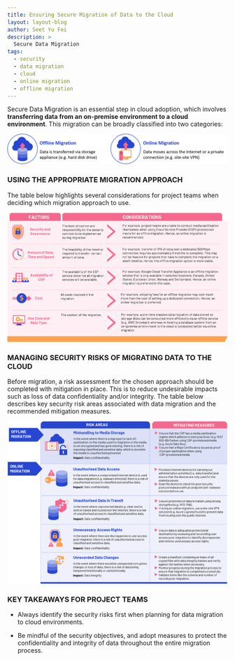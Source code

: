 ```yaml
---
title: Ensuring Secure Migration of Data to the Cloud
layout: layout-blog
author: Seet Yu Fei
description: >
  Secure Data Migration
tags:
  - security
  - data migration
  - cloud
  - online migration
  - offline migration
---
```


Secure Data Migration is an essential step in cloud adoption, which involves **transferring data from an on-premise environment to a cloud environment**. This migration can be broadly classified into two categories:

![Online offline table](/assets/img/secure_data_mig_off_online_img01.png)

### USING THE APPROPRIATE MIGRATION APPROACH

The table below highlights several considerations for project teams when deciding which migration approach to use. 

![migration approach table](/assets/img/secure_data_mig_off_online_img02.png)

### MANAGING SECURITY RISKS OF MIGRATING DATA TO THE CLOUD

Before migration, a risk assessment for the chosen approach should be completed with mitigation in place. This is to reduce undesirable impacts such as loss of data confidentiality and/or integrity. The table below describes key security risk areas associated with data migration and the recommended mitigation measures.

![security risk table](/assets/img/secure_data_mig_off_online_img03.png)

### KEY TAKEAWAYS FOR PROJECT TEAMS

- Always identify the security risks first when planning for data migration to cloud environments.

- Be mindful of the security objectives, and adopt measures to protect the confidentiality and integrity of data throughout the entire migration process.
